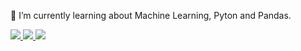 🌱 I’m currently learning about Machine Learning, Pyton and Pandas.

<a href="https://github.com/flaviotrezena" alt="github" target="_blank">
<img src="https://img.shields.io/badge/GitHub-000000?&style=flat-square&logo=GitHub&logoColor=white">
</a>

<a href="https://www.linkedin.com/in/flavio-trezena-59bb7a1" alt="linkedin" target="_blank">
<img src="https://img.shields.io/badge/LinkedIn-%230077B5.svg?&style=flat-square&logo=linkedin&logoColor=white">
</a>

<a href="https://www.kaggle.com/flaviotrezena" alt="kaggle" target="_blank">
<img src="https://img.shields.io/badge/kaggle-%230077B5.svg?&style=flat-square&logo=kaggle&logoColor=white">
</a>

